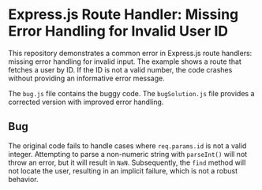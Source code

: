 # Express.js Route Handler: Missing Error Handling for Invalid User ID

This repository demonstrates a common error in Express.js route handlers: missing error handling for invalid input.  The example shows a route that fetches a user by ID.  If the ID is not a valid number, the code crashes without providing an informative error message.

The `bug.js` file contains the buggy code.  The `bugSolution.js` file provides a corrected version with improved error handling.

## Bug
The original code fails to handle cases where `req.params.id` is not a valid integer.  Attempting to parse a non-numeric string with `parseInt()` will not throw an error, but it will result in `NaN`.  Subsequently, the `find` method will not locate the user, resulting in an implicit failure, which is not a robust behavior.